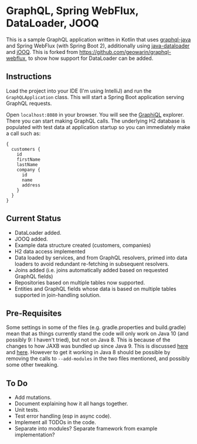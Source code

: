 # GraphQL, Spring WebFlux, DataLoader, JOOQ

This is a sample GraphQL application written in Kotlin that
uses [graphql-java](https://github.com/graphql-java/graphql-java) and Spring WebFlux (with Spring Boot 2),
additionally using [java-dataloader](https://github.com/graphql-java/java-dataloader) and
[jOOQ](https://www.jooq.org/). This is forked from
https://github.com/geowarin/graphql-webflux, to show how support for DataLoader can be added.

## Instructions
Load the project into your IDE (I'm using IntelliJ) and run the `GraphQLApplication` class. This will start a Spring Boot
application serving GraphQL requests.

Open `localhost:8080` in your browser. You will see the [GraphiQL](https://github.com/graphql/graphiql) explorer.
There you can start making GraphQL calls. The underlying H2 database is populated with test data at application
startup so you can immediately make a call such as:
```
{
  customers {
    id
    firstName
    lastName
    company {
      id
      name
      address
    }
  }
}
```

## Current Status
* DataLoader added.
* JOOQ added.
* Example data structure created (customers, companies)
* H2 data access implemented
* Data loaded by services, and from GraphQL resolvers, primed into data loaders to avoid redundant re-fetching in subsequent resolvers.
* Joins added (i.e. joins automatically added based on requested GraphQL fields)
* Repositories based on multiple tables now supported.
* Entities and GraphQL fields whose data is based on multiple tables supported in join-handling solution.

## Pre-Requisites
Some settings in some of the files (e.g. gradle.properties and build.gradle) mean that as things currently stand
the code will only work on Java 10 (and possibly 9: I haven't tried), but not on Java 8.  This is because of the
changes to how JAXB was bundled up since Java 9.  This is discussed [here](https://github.com/jOOQ/jOOQ/issues/6477)
and [here](https://github.com/etiennestuder/gradle-jooq-plugin/issues/55).
However to get it working in Java 8 should be possible by removing the calls to `--add-modules` in the two files
mentioned, and possibly some other tweaking.

## To Do
* Add mutations.
* Document explaining how it all hangs together.
* Unit tests.
* Test error handling (esp in async code).
* Implement all TODOs in the code.
* Separate into modules?  Separate framework from example implementation?